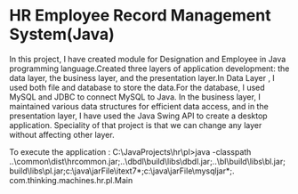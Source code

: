 # HR Employee Record Management System(Java)
In this project, I have created module for Designation and Employee in Java
programming language.Created three layers of application development: the data
layer, the business layer, and the presentation layer.In Data Layer , I used both file
and database to store the data.For the database, I used MySQL and JDBC to
connect MySQL to Java. In the business layer, I maintained various data structures
for efficient data access, and in the presentation layer, I have used the Java Swing
API to create a desktop application.
Speciality of that project is that we can change any layer without affecting other layer.

To execute the application : C:\JavaProjects\hr\pl>java -classpath ..\common\dist\hrcommon.jar;..\dbdl\build\libs\dbdl.jar;..\bl\build\libs\bl.jar;build\libs\pl.jar;c:\java\jarFile\itext7\*;c:\java\jarFile\mysqljar\*;. com.thinking.machines.hr.pl.Main

 
